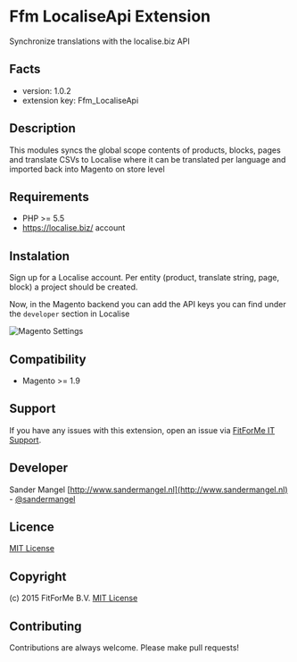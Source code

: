 Ffm LocaliseApi Extension
=====================
Synchronize translations with the localise.biz API

Facts
-----
- version: 1.0.2
- extension key: Ffm_LocaliseApi

Description
-----------
This modules syncs the global scope contents of products, blocks, pages and translate CSVs to Localise where it can be translated per language and imported back into Magento on store level

Requirements
------------
- PHP >= 5.5
- https://localise.biz/ account

Instalation
------------
Sign up for a Localise account. Per entity (product, translate string, page, block) a project should be created.

Now, in the Magento backend you can add the API keys you can find under the `developer` section in Localise

![Magento Settings](http://i.imgur.com/z5icQTi.png "Magento Settings")

Compatibility
-------------
- Magento >= 1.9

Support
-------
If you have any issues with this extension, open an issue via [FitForMe IT Support](mailto:support@fitforme.nl).

Developer
---------
Sander Mangel
[http://www.sandermangel.nl](http://www.sandermangel.nl) - [@sandermangel](https://twitter.com/sandermangel)

Licence
-------
[ MIT License](http://opensource.org/licenses/mit-license.php)

Copyright
---------
(c) 2015 FitForMe B.V.
[ MIT License](http://opensource.org/licenses/mit-license.php)

Contributing
---------
Contributions are always welcome. Please make pull requests!
